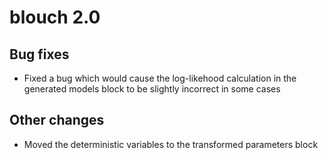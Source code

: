 # blouch 2.0


## Bug fixes

- Fixed a bug which would cause the log-likehood calculation in the generated models block to be slightly incorrect in some cases

## Other changes
- Moved the deterministic variables to the transformed parameters block

